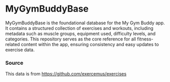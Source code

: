 # MyGymBuddyBase
MyGymBuddyBase is the foundational database for the My Gym Buddy app. It contains a structured collection of exercises and workouts, including metadata such as muscle groups, equipment used, difficulty levels, and categories. This repository serves as the core reference for all fitness-related content within the app, ensuring consistency and easy updates to exercise data.

### Source
This data is from https://github.com/exercemus/exercises
